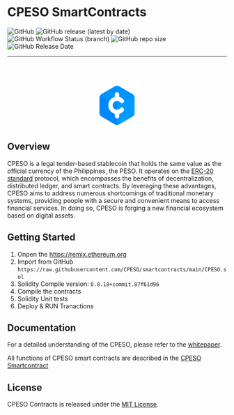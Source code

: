 # CPESO SmartContracts

![GitHub](https://img.shields.io/github/license/CPESO/smartcontracts?color=green) 
![GitHub release (latest by date)](https://img.shields.io/github/v/release/CPESO/smartcontracts)
![GitHub Workflow Status (branch)](https://img.shields.io/github/actions/workflow/status/CPESO/smartcontracts/publish-release.yml)
![GitHub repo size](https://img.shields.io/github/repo-size/CPESO/smartcontracts)
![GitHub Release Date](https://img.shields.io/github/release-date/CPESO/smartcontracts)

----

<br><br>

<p align="center">
  <a href="https://cpeso.ph/cpeso_whitepaper_en_v1.0.pdf">
  <img src="CPESO.svg" width="100" title="CPESO LOGO">
  </a>
</p>

## Overview

CPESO is a legal tender-based stablecoin that holds the same value as the official
currency of the Philippines, the PESO. It operates on the [ERC-20 standard](https://eips.ethereum.org/EIPS/eip-20) protocol, which
encompasses the benefits of decentralization, distributed ledger, and smart
contracts. By leveraging these advantages, CPESO aims to address numerous
shortcomings of traditional monetary systems, providing people with a secure
and convenient means to access financial services. In doing so, CPESO is forging a
new financial ecosystem based on digital assets.

## Getting Started

1. Onpen the <https://remix.ethereum.org>
2. Import from GitHub `https://raw.githubusercontent.com/CPESO/smartcontracts/main/CPESO.sol`
3. Solidity Compile version: `0.8.18+commit.87f61d96`
3. Compile the contracts
4. Solidity Unit tests
5. Deploy & RUN Tranactions

## Documentation

For a detailed understanding of the CPESO, please refer to the [whitepaper](https://cpeso.ph/cpeso_whitepaper_en_v1.0.pdf).

All functions of CPESO smart contracts are described in the [CPESO Smartcontract](https://github.com/CPESO/smartcontracts)

## License

CPESO Contracts is released under the [MIT License](./LICENSE).

<!-- 
----

 <div style="padding: 16px;">
   <a href="https://cpesho.ph/Audit_Report.pdf" target="_blank">
       <img src="https://hacken.io/wp-content/uploads/2023/01/SCAudit-badge.svg" alt="Proofed by Hacken - Smart contract audit" style="width: 200px;background:white">
   </a>
</div> 

----
--> 
